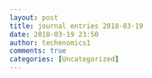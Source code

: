 ```yaml
---
layout: post
title: journal entries 2018-03-19
date: 2018-03-19 23:50
author: techenomics1
comments: true
categories: [Uncategorized]
---
```

